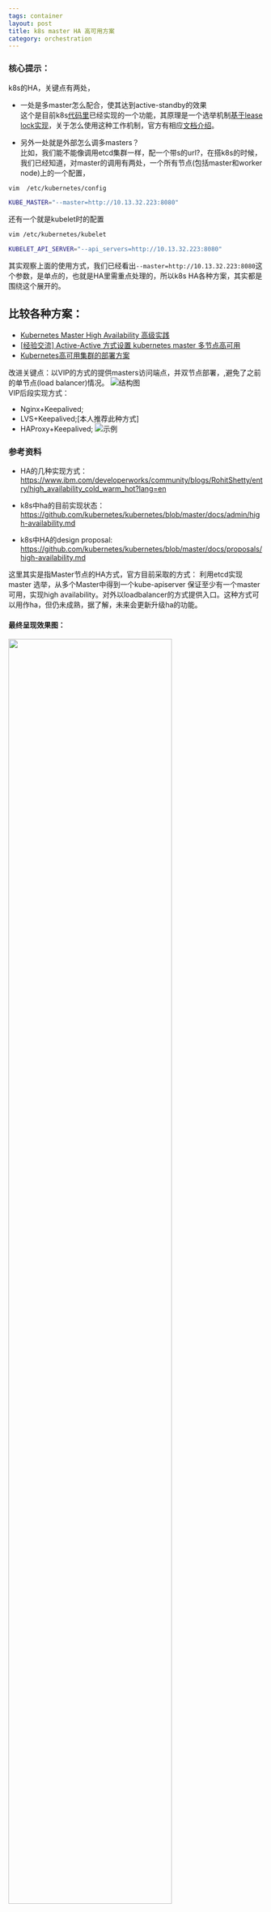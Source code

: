```yaml
---
tags: container
layout: post
title: k8s master HA 高可用方案
category: orchestration
---
```


### 核心提示：
k8s的HA，关键点有两处，
- 一处是多master怎么配合，使其达到active-standby的效果<br/>
这个是目前k8s[代码里](https://github.com/kubernetes/kubernetes/blob/fc31dae165f406026142f0dd9a98cada8474682a/pkg/client/leaderelection/leaderelection.go#L292)已经实现的一个功能，其原理是一个选举机制[基于lease lock实现](https://github.com/kubernetes/kubernetes/blob/fc31dae165f406026142f0dd9a98cada8474682a/pkg/client/leaderelection/leaderelection.go#L177)，关于怎么使用这种工作机制，官方有相应[文档介绍](https://github.com/kubernetes/kubernetes/blob/master/docs/admin/high-availability.md)。

- 另外一处就是外部怎么调多masters？<br/>
比如，我们能不能像调用etcd集群一样，配一个带s的url?，在搭k8s的时候，我们已经知道，对master的调用有两处，一个所有节点(包括master和worker node)上的一个配置，
```sh
vim  /etc/kubernetes/config

KUBE_MASTER="--master=http://10.13.32.223:8080"
```
还有一个就是kubelet时的配置
```sh
vim /etc/kubernetes/kubelet

KUBELET_API_SERVER="--api_servers=http://10.13.32.223:8080"
```
其实观察上面的使用方式，我们已经看出`--master=http://10.13.32.223:8080`这个参数，是单点的，也就是HA里需重点处理的，所以k8s HA各种方案，其实都是围绕这个展开的。


## 比较各种方案：
- [Kubernetes Master High Availability 高级实践](https://www.sdk.cn/news/4068)
- [[经验交流] Active-Active 方式设置 kubernetes master 多节点高可用](http://www.cnblogs.com/hahp/p/5803694.html)
- [Kubernetes高可用集群的部署方案](http://lecury.cn/k8s-ha/)


改进关键点：以VIP的方式的提供masters访问端点，并双节点部署，,避免了之前的单节点(load balancer)情况。
![结构图](http://images2015.cnblogs.com/blog/713972/201608/713972-20160824164712761-1788045403.png) <br/>
VIP后段实现方式：
- Nginx+Keepalived;
- LVS+Keepalived;[本人推荐此种方式]
- HAProxy+Keepalived;
![示例](http://www.skycloudsoftware.com/wp-content/uploads/zw_k8s05.png)

### 参考资料

- HA的几种实现方式： https://www.ibm.com/developerworks/community/blogs/RohitShetty/entry/high_availability_cold_warm_hot?lang=en

- k8s中ha的目前实现状态： https://github.com/kubernetes/kubernetes/blob/master/docs/admin/high-availability.md

- k8s中HA的design proposal: https://github.com/kubernetes/kubernetes/blob/master/docs/proposals/high-availability.md 


这里其实是指Master节点的HA方式，官方目前采取的方式： 利用etcd实现master 选举，从多个Master中得到一个kube-apiserver 保证至少有一个master可用，实现high availability。对外以loadbalancer的方式提供入口。这种方式可以用作ha，但仍未成熟，据了解，未来会更新升级ha的功能。


#### 最终呈现效果图：
<img src="https://kubernetes.io/images/docs/ha.svg" width = "80%" />

这种方式是基于容器部署的，也就是把api-server,scheduler,controller-manager均放于容器内。

## 配置步骤

假定三个master节点的ip分别是10.0.1.10，10.0.1.11，10.0.1.12, proxy(load balancer) ip为10.0.1.13

### 第一步：给每台master安装kubelet，以便于后续容器化安装各个组件。
下载[kubelet binary](https://storage.googleapis.com/kubernetes-release/release/v0.19.3/bin/linux/amd64/kubelet),安装
`systemctl enable kubelet` and `systemctl enable docker`

### 第二步：建etcd集群，参考前篇()；

### 第三步：配置master上的api-server组件，
Installing configuration files
1.`touch /var/log/kube-apiserver.log`
2.create a `/srv/kubernetes/` directory on each node
```sh
This directory includes:
    basic_auth.csv - basic auth user and password
    ca.crt - Certificate Authority cert
    known_tokens.csv - tokens that entities (e.g. the kubelet) can use to talk to the apiserver
    kubecfg.crt - Client certificate, public key
    kubecfg.key - Client certificate, private key
    server.cert - Server certificate, public key
    server.key - Server certificate, private key
```
最容易的方式就是从一个已经运行的master里拷贝出这些文件。
Starting the API Server
以容器的方式起，Pods文件请[下载](https://kubernetes.io/docs/admin/high-availability/kube-apiserver.yaml)，之后放在`/etc/kubernetes/manifests/`,kubelet会自动监视这个目录的变化，并启动对应Pods.

### 第四步：给API servers加Proxy [load balancing] 

因为现在有了三个API server在监听10.0.1.10:8080,10.0.1.11:8080,10.0.1.12:8080，用nginx做proxy转发，
```sh
upstream backend {
             #ip_hash;
             server 10.0.1.10:8080;
             server 10.0.1.11:8080;
             server 10.0.1.12:8080;
         }

server {
        listen       8080;
        server_name 10.0.1.13:8080;
        location / {
             #反向代理的地址
             proxy_pass http://backend;  
        }
}
```
### 第五步：在每个master节点Starting scheduler，关键点：开启--leader-elect=true

先建log文件，防止Docker把它mount成目录:`touch /var/log/kube-scheduler.log`
以容器的方式起，Pods文件请[下载](https://kubernetes.io/docs/admin/high-availability/kube-scheduler.yaml)，注意修改master url为proxy ip.之后放在`/etc/kubernetes/manifests/`,kubelet会自动监视这个目录的变化，并启动对应Pods.

### 第六步：在每个master节点Starting controller-manager，关键点：开启--leader-elect=true

先建log文件，防止Docker把它mount成目录:`touch /var/log/kube-controller-manager.log`
以容器的方式起，Pods文件请[下载](https://kubernetes.io/docs/admin/high-availability/kube-controller-manager.yaml)，注意修改master url为proxy ip,之后放在`/etc/kubernetes/manifests/`,kubelet会自动监视这个目录的变化，并启动对应Pods.


之后再把非master[worker node]节点的api-server逐个指向proxy ip[10.0.1.13].


+ 参考资料
